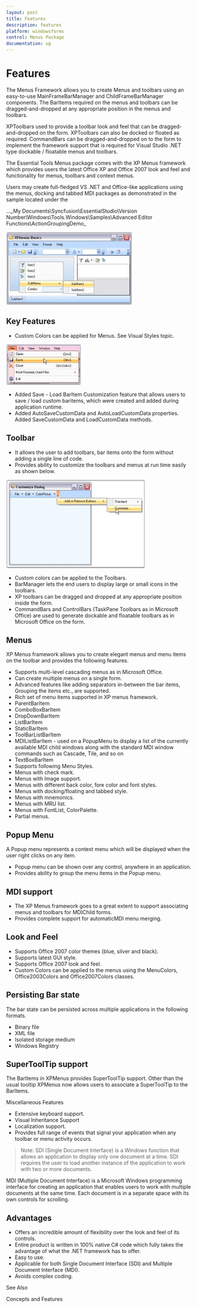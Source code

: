 ```yaml
---
layout: post
title: Features
description: features
platform: windowsforms
control: Menus Package 
documentation: ug
---
```


# Features

The Menus Framework allows you to create Menus and toolbars using an easy-to-use MainFrameBarManager and ChildFrameBarManager components. The BarItems required on the menus and toolbars can be dragged-and-dropped at any appropriate position in the menus and toolbars. 

XPToolbars used to provide a toolbar look and feel that can be dragged-and-dropped on the form. XPToolbars can also be docked or floated as required. CommandBars can be dragged-and-dropped on to the form to implement the framework support that is required for Visual Studio .NET type dockable / floatable menus and toolbars.

The Essential Tools Menus package comes with the XP Menus framework which provides users the latest Office XP and Office 2007 look and feel and functionality for menus, toolbars and context menus.

Users may create full-fledged VS .NET and Office-like applications using the menus, docking and tabbed MDI packages as demonstrated in the sample located under the 

…\_My Documents\Syncfusion\EssentialStudio\Version Number\Windows\Tools.Windows\Samples\Advanced Editor Functions\ActionGroupingDemo_

![](Overview_images/Overview_img1.jpeg) 



## Key Features

* Custom Colors can be applied for Menus. See Visual Styles topic.

![](Overview_images/Overview_img2.jpeg)



* Added Save - Load BarItem Customization feature that allows users to save / load custom baritems, which were created and added during application runtime. 
* Added AutoSaveCustomData and AutoLoadCustomData properties. Added SaveCustomData and LoadCustomData methods.

## Toolbar

* It allows the user to add toolbars, bar items onto the form without adding a single line of code.
* Provides ability to customize the toolbars and menus at run time easily as shown below.

![](Overview_images/Overview_img3.jpeg) 



* Custom colors can be applied to the Toolbars.
* BarManager lets the end users to display large or small icons in the toolbars.
* XP toolbars can be dragged and dropped at any appropriate position inside the form.
* CommandBars and ControlBars (TaskPane Toolbars as in Microsoft Office) are used to generate dockable and floatable toolbars as in Microsoft Office on the form.

## Menus

XP Menus framework allows you to create elegant menus and menu items on the toolbar and provides the following features.

* Supports multi-level cascading menus as in Microsoft Office.
* Can create multiple menus on a single form.
* Advanced features like adding separators in-between the bar items, Grouping the items etc., are supported.
* Rich set of menu items supported in XP menus framework.
* ParentBarItem
* ComboBoxBarItem
* DropDownBarItem
* ListBarItem
* StaticBarItem
* ToolBarListBarItem
* MDIListBarItem - used on a PopupMenu to display a list of the currently available MDI child windows along with the standard MDI window commands such as Cascade, Tile, and so on
* TextBoxBarItem
* Supports following Menu Styles.
* Menus with check mark.
* Menus with Image support.
* Menus with different back color, fore color and font styles.
* Menus with docking/floating and tabbed style.
* Menus with mnemonics.
* Menus with MRU list.
* Menus with FontList, ColorPalette.
* Partial menus.

## Popup Menu

A Popup menu represents a context menu which will be displayed when the user right clicks on any item.

* Popup menu can be shown over any control, anywhere in an application.
* Provides ability to group the menu items in the Popup menu.

## MDI support

* The XP Menus framework goes to a great extent to support associating menus and toolbars for MDIChild forms.
* Provides complete support for automaticMDI menu merging.

## Look and Feel

* Supports Office 2007 color themes (blue, silver and black).
* Supports latest GUI style.
* Supports Office 2007 look and feel.
* Custom Colors can be applied to the menus using the MenuColors, Office2003Colors and Office2007Colors classes.

## Persisting Bar state

The bar state can be persisted across multiple applications in the following formats.

* Binary file
* XML file
* Isolated storage medium
* Windows Registry

## SuperToolTip support

The BarItems in XPMenus provides SuperToolTip support. Other than the usual tooltip XPMenus now allows users to associate a SuperToolTip to the BarItems.

Miscellaneous Features

* Extensive keyboard support.
* Visual Inheritance Support
* Localization support.
* Provides full range of events that signal your application when any toolbar or menu activity occurs. 
> Note: SDI (Single Document Interface) is a Windows function that allows an application to display only one document at a time. SDI requires the user to load another instance of the application to work with two or more documents.

MDI (Multiple Document Interface) is a Microsoft Windows programming interface for creating an application that enables users to work with multiple documents at the same time. Each document is in a separate space with its own controls for scrolling.

## Advantages

* Offers an incredible amount of flexibility over the look and feel of its controls.
* Entire product is written in 100% native C# code which fully takes the advantage of what the .NET framework has to offer.
* Easy to use.
* Applicable for both Single Document Interface (SDI) and Multiple Document Interface (MDI). 
* Avoids complex coding.

See Also

Concepts and Features